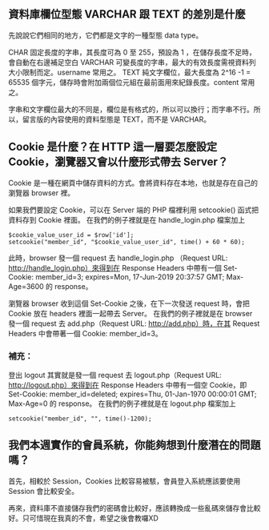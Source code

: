 ## 資料庫欄位型態 VARCHAR 跟 TEXT 的差別是什麼

先說說它們相同的地方，它們都是文字的一種型態 data type。

CHAR 固定長度的字串，其長度可為 0 至 255，預設為 1 ，在儲存長度不足時，會自動在右邊補足空白
VARCHAR 可變長度的字串，最大的有效長度需視資料列大小限制而定。username 常用之。
TEXT 純文字欄位，最大長度為 2^16 -1 = 65535 個字元，儲存時會附加兩個位元組在最前面用來紀錄長度。content 常用之。

字串和文字欄位最大的不同是，欄位是有格式的，所以可以換行；而字串不行。所以，留言版的內容使用的資料型態是 TEXT，而不是 VARCHAR。

## Cookie 是什麼？在 HTTP 這一層要怎麼設定 Cookie，瀏覽器又會以什麼形式帶去 Server？

Cookie 是一種在網頁中儲存資料的方式。會將資料存在本地，也就是存在自己的 瀏覽器 browser 裡。

如果我們要設定 Cookie，可以在 Server 端的 PHP 檔裡利用 setcookie() 函式把資料存到 Cookie 裡面。
在我們的例子裡就是在 handle_login.php 檔案加上 
```
$cookie_value_user_id = $row['id'];
setcookie("member_id", "$cookie_value_user_id", time() + 60 * 60);
```
此時，browser 發一個 request 去 handle_login.php （Request URL: http://handle_login.php）來得到在 Response Headers 中帶有一個 Set-Cookie: member_id=3; expires=Mon, 17-Jun-2019 20:37:57 GMT; Max-Age=3600 的 response。

瀏覽器 browser 收到這個 Set-Cookie 之後，在下一次發送 request 時，會把 Cookie 放在 headers 裡面一起帶去 Server。
在我們的例子裡就是在 browser 發一個 request 去 add.php（Request URL: http://add.php）時，在其 Request Headers 中會帶著一個 Cookie: member_id=3。

### 補充：

登出 logout 其實就是發一個 request 去 logout.php（Request URL: http://logout.php）來得到在 Response Headers 中帶有一個空 Cookie，即 Set-Cookie: member_id=deleted; expires=Thu, 01-Jan-1970 00:00:01 GMT; Max-Age=0 的 response。
在我們的例子裡就是在 logout.php 檔案加上
```
setcookie("member_id", "", time()-1200);
```

## 我們本週實作的會員系統，你能夠想到什麼潛在的問題嗎？

首先，相較於 Session，Cookies 比較容易被駭，會員登入系統應該要使用 Session 會比較安全。

再來，資料庫不直接儲存我們的密碼會比較好，應該轉換成一些亂碼來儲存會比較好。只可惜現在我真的不會，希望之後會教囉XD
